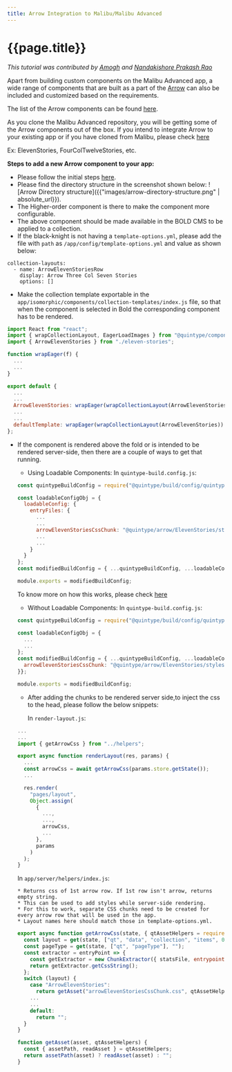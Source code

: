 ```yaml
---
title: Arrow Integration to Malibu/Malibu Advanced
---
```

# {{page.title}}

_This tutorial was contributed by [Amogh](https://github.com/ags1773) and [Nandakishore Prakash Rao](https://twitter.com/nkp_adm)_

Apart from building custom components on the Malibu Advanced app, a wide range of components that are built as a part of the [Arrow](https://developers.quintype.com/quintype-node-arrow/) can also be included and customized based on the requirements.

The list of the Arrow components can be found [here](https://developers.quintype.com/quintype-node-arrow/).

As you clone the Malibu Advanced repository, you will be getting some of the Arrow components out of the box. If you intend to integrate Arrow to your existing app or if you have cloned from Malibu, please check [here](https://developers.quintype.com/quintype-node-arrow/?path=/story/introduction--getting-started)

Ex: ElevenStories, FourColTwelveStories, etc.

**Steps to add a new Arrow component to your app:**

* Please follow the initial steps [here](https://developers.quintype.com/quintype-node-arrow/?path=/story/introduction--getting-started).
* Please find the directory structure in the screenshot shown below:
![Arrow Directory structure]({{"images/arrow-directory-structure.png" | absolute_url}}).
* The Higher-order component is there to make the component more configurable.
* The above component should be made available in the BOLD CMS to be applied to a collection.
* If the black-knight is not having a `template-options.yml`, please add the file with `path` as `/app/config/template-options.yml` and value as shown below:

```
collection-layouts:
  - name: ArrowElevenStoriesRow
    display: Arrow Three Col Seven Stories
    options: []
```

* Make the collection template exportable in the `app/isomorphic/components/collection-templates/index.js` file, so that when the component is selected in Bold the corresponding component has to be rendered.

```javascript
import React from "react";
import { wrapCollectionLayout, EagerLoadImages } from "@quintype/components";
import { ArrowElevenStories } from "./eleven-stories";

function wrapEager(f) {
  ...
  ...
}

export default {
  ...
  ...
  ArrowElevenStories: wrapEager(wrapCollectionLayout(ArrowElevenStories)),
  ...
  ...
  defaultTemplate: wrapEager(wrapCollectionLayout(ArrowElevenStories))
};
```

* If the component is rendered above the fold or is intended to be rendered server-side, then there are a couple of ways to get that running.
    - Using Loadable Components: In `quintype-build.config.js`:

    ```javascript
    const quintypeBuildConfig = require("@quintype/build/config/quintype-build");

    const loadableConfigObj = {
      loadableConfig: {
        entryFiles: {
          ...
          ...
          arrowElevenStoriesCssChunk: "@quintype/arrow/ElevenStories/styles.arrow.css",
          ...
          ...
        }
      }
    };
    const modifiedBuildConfig = { ...quintypeBuildConfig, ...loadableConfigObj };

    module.exports = modifiedBuildConfig;
    ```

  To know more on how this works, please check [here](https://developers.quintype.com/malibu/tutorial/loadable-components.html)

    - Without Loadable Components: In `quintype-build.config.js`:

    ```javascript
    const quintypeBuildConfig = require("@quintype/build/config/quintype-build");

    const loadableConfigObj = {
      ...
      ...
    };
    const modifiedBuildConfig = { ...quintypeBuildConfig, ...loadableConfigObj, entryFiles: {
      arrowElevenStoriesCssChunk: "@quintype/arrow/ElevenStories/styles.arrow.css"
    }};

    module.exports = modifiedBuildConfig;
    ```

    - After adding the chunks to be rendered server side,to inject the css to the head, please follow the below snippets:

      In `render-layout.js`:

    ```javascript
    ...
    ...
    import { getArrowCss } from "../helpers";

    export async function renderLayout(res, params) {
      ...
      const arrowCss = await getArrowCss(params.store.getState());
      ...

      res.render(
        "pages/layout",
        Object.assign(
          {
            ...,
            ...,
            arrowCss,
            ...
          },
          params
        )
      );
    }
    ```

    In `app/server/helpers/index.js`:

      * Returns css of 1st arrow row. If 1st row isn't arrow, returns empty string.
      * This can be used to add styles while server-side rendering.
      * For this to work, separate CSS chunks need to be created for every arrow row that will be used in the app.
      * Layout names here should match those in template-options.yml.

    ```javascript
    export async function getArrowCss(state, { qtAssetHelpers = require("@quintype/framework/server/asset-helper") } = {}) {
      const layout = get(state, ["qt", "data", "collection", "items", 0, "associated-metadata", "layout"], null);
      const pageType = get(state, ["qt", "pageType"], "");
      const extractor = entryPoint => {
        const getExtractor = new ChunkExtractor({ statsFile, entrypoints: [entryPoint] });
        return getExtractor.getCssString();
      };
      switch (layout) {
        case "ArrowElevenStories":
          return getAsset("arrowElevenStoriesCssChunk.css", qtAssetHelpers);
        ...
        ...
        default:
          return "";
      }
    }

    function getAsset(asset, qtAssetHelpers) {
      const { assetPath, readAsset } = qtAssetHelpers;
      return assetPath(asset) ? readAsset(asset) : "";
    }
    ```
